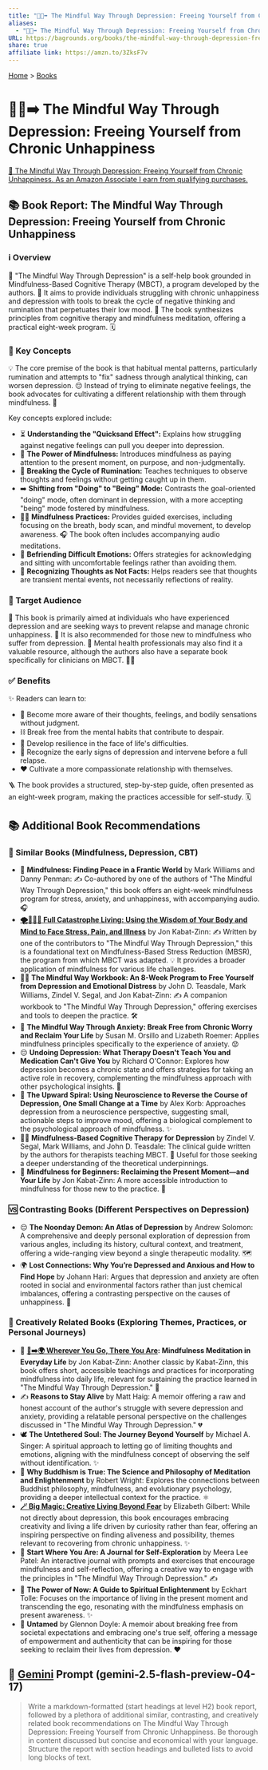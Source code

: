 ```yaml
---
title: "🧘😞➡️ The Mindful Way Through Depression: Freeing Yourself from Chronic Unhappiness"
aliases:
  - "🧘😞➡️ The Mindful Way Through Depression: Freeing Yourself from Chronic Unhappiness"
URL: https://bagrounds.org/books/the-mindful-way-through-depression-freeing-yourself-from-chronic-unhappiness
share: true
affiliate link: https://amzn.to/3ZksF7v
---
```

[Home](../index.md) > [Books](./index.md)  
# 🧘😞➡️ The Mindful Way Through Depression: Freeing Yourself from Chronic Unhappiness  
[🛒 The Mindful Way Through Depression: Freeing Yourself from Chronic Unhappiness. As an Amazon Associate I earn from qualifying purchases.](https://amzn.to/3ZksF7v)  
  
## 📚 Book Report: The Mindful Way Through Depression: Freeing Yourself from Chronic Unhappiness  
  
### ℹ️ Overview  
  
📖 "The Mindful Way Through Depression" is a self-help book grounded in Mindfulness-Based Cognitive Therapy (MBCT), a program developed by the authors. 🎯 It aims to provide individuals struggling with chronic unhappiness and depression with tools to break the cycle of negative thinking and rumination that perpetuates their low mood. 🧠 The book synthesizes principles from cognitive therapy and mindfulness meditation, offering a practical eight-week program. 🗓️  
  
### 🔑 Key Concepts  
  
💡 The core premise of the book is that habitual mental patterns, particularly rumination and attempts to "fix" sadness through analytical thinking, can worsen depression. 😔 Instead of trying to eliminate negative feelings, the book advocates for cultivating a different relationship with them through mindfulness. 🧘  
  
Key concepts explored include:  
  
* ⏳ **Understanding the "Quicksand Effect":** Explains how struggling against negative feelings can pull you deeper into depression.  
* 🧘 **The Power of Mindfulness:** Introduces mindfulness as paying attention to the present moment, on purpose, and non-judgmentally.  
* 🔄 **Breaking the Cycle of Rumination:** Teaches techniques to observe thoughts and feelings without getting caught up in them.  
* ➡️ **Shifting from "Doing" to "Being" Mode:** Contrasts the goal-oriented "doing" mode, often dominant in depression, with a more accepting "being" mode fostered by mindfulness.  
* 🧘‍♀️ **Mindfulness Practices:** Provides guided exercises, including focusing on the breath, body scan, and mindful movement, to develop awareness. 🎧 The book often includes accompanying audio meditations.  
* 🤝 **Befriending Difficult Emotions:** Offers strategies for acknowledging and sitting with uncomfortable feelings rather than avoiding them.  
* 💭 **Recognizing Thoughts as Not Facts:** Helps readers see that thoughts are transient mental events, not necessarily reflections of reality.  
  
### 🎯 Target Audience  
  
🙋 This book is primarily aimed at individuals who have experienced depression and are seeking ways to prevent relapse and manage chronic unhappiness. 🤕 It is also recommended for those new to mindfulness who suffer from depression. 🧘 Mental health professionals may also find it a valuable resource, although the authors also have a separate book specifically for clinicians on MBCT. 👩‍⚕️  
  
### ✅ Benefits  
  
✨ Readers can learn to:  
  
* 👀 Become more aware of their thoughts, feelings, and bodily sensations without judgment.  
* ⛓️ Break free from the mental habits that contribute to despair.  
* 💪 Develop resilience in the face of life's difficulties.  
* 🚩 Recognize the early signs of depression and intervene before a full relapse.  
* ❤️ Cultivate a more compassionate relationship with themselves.  
  
🪜 The book provides a structured, step-by-step guide, often presented as an eight-week program, making the practices accessible for self-study. 🗓️  
  
## 📚 Additional Book Recommendations  
  
### 🤝 Similar Books (Mindfulness, Depression, CBT)  
  
* 🧘 **Mindfulness: Finding Peace in a Frantic World** by Mark Williams and Danny Penman: ✍️ Co-authored by one of the authors of "The Mindful Way Through Depression," this book offers an eight-week mindfulness program for stress, anxiety, and unhappiness, with accompanying audio. 🎧  
* **[🌪️🧘🏼‍♀️ Full Catastrophe Living: Using the Wisdom of Your Body and Mind to Face Stress, Pain, and Illness](./full-catastrophe-living.md)** by Jon Kabat-Zinn: ✍️ Written by one of the contributors to "The Mindful Way Through Depression," this is a foundational text on Mindfulness-Based Stress Reduction (MBSR), the program from which MBCT was adapted. 💡 It provides a broader application of mindfulness for various life challenges.  
* 🧘‍♀️ **The Mindful Way Workbook: An 8-Week Program to Free Yourself from Depression and Emotional Distress** by John D. Teasdale, Mark Williams, Zindel V. Segal, and Jon Kabat-Zinn: ✍️ A companion workbook to "The Mindful Way Through Depression," offering exercises and tools to deepen the practice. 🛠️  
* 🧘 **The Mindful Way Through Anxiety: Break Free from Chronic Worry and Reclaim Your Life** by Susan M. Orsillo and Lizabeth Roemer: Applies mindfulness principles specifically to the experience of anxiety. 😟  
* 😔 **Undoing Depression: What Therapy Doesn't Teach You and Medication Can't Give You** by Richard O'Connor: Explores how depression becomes a chronic state and offers strategies for taking an active role in recovery, complementing the mindfulness approach with other psychological insights. 🧠  
* 🧠 **The Upward Spiral: Using Neuroscience to Reverse the Course of Depression, One Small Change at a Time** by Alex Korb: Approaches depression from a neuroscience perspective, suggesting small, actionable steps to improve mood, offering a biological complement to the psychological approach of mindfulness. ✨  
* 👩‍⚕️ **Mindfulness-Based Cognitive Therapy for Depression** by Zindel V. Segal, Mark Williams, and John D. Teasdale: The clinical guide written by the authors for therapists teaching MBCT. 📖 Useful for those seeking a deeper understanding of the theoretical underpinnings.  
* 🧘 **Mindfulness for Beginners: Reclaiming the Present Moment—and Your Life** by Jon Kabat-Zinn: A more accessible introduction to mindfulness for those new to the practice. 🐣  
  
### 🆚 Contrasting Books (Different Perspectives on Depression)  
  
* 😔 **The Noonday Demon: An Atlas of Depression** by Andrew Solomon: A comprehensive and deeply personal exploration of depression from various angles, including its history, cultural context, and treatment, offering a wide-ranging view beyond a single therapeutic modality. 🗺️  
* 🌍 **Lost Connections: Why You’re Depressed and Anxious and How to Find Hope** by Johann Hari: Argues that depression and anxiety are often rooted in social and environmental factors rather than just chemical imbalances, offering a contrasting perspective on the causes of unhappiness. 🌳  
  
### 🎨 Creatively Related Books (Exploring Themes, Practices, or Personal Journeys)  
  
* 🧘 **[👣➡️🌍 Wherever You Go, There You Are](./wherever-you-go-there-you-are.md): Mindfulness Meditation in Everyday Life** by Jon Kabat-Zinn: Another classic by Kabat-Zinn, this book offers short, accessible teachings and practices for incorporating mindfulness into daily life, relevant for sustaining the practice learned in "The Mindful Way Through Depression." 🚶  
* ✍️ **Reasons to Stay Alive** by Matt Haig: A memoir offering a raw and honest account of the author's struggle with severe depression and anxiety, providing a relatable personal perspective on the challenges discussed in "The Mindful Way Through Depression." 💔  
* 🕊️ **The Untethered Soul: The Journey Beyond Yourself** by Michael A. Singer: A spiritual approach to letting go of limiting thoughts and emotions, aligning with the mindfulness concept of observing the self without identification. ✨  
* 🧠 **Why Buddhism is True: The Science and Philosophy of Meditation and Enlightenment** by Robert Wright: Explores the connections between Buddhist philosophy, mindfulness, and evolutionary psychology, providing a deeper intellectual context for the practice. ⚛️  
* **[🪄 Big Magic: Creative Living Beyond Fear](./big-magic.md)** by Elizabeth Gilbert: While not directly about depression, this book encourages embracing creativity and living a life driven by curiosity rather than fear, offering an inspiring perspective on finding aliveness and possibility, themes relevant to recovering from chronic unhappiness. ✨  
* 📓 **Start Where You Are: A Journal for Self-Exploration** by Meera Lee Patel: An interactive journal with prompts and exercises that encourage mindfulness and self-reflection, offering a creative way to engage with the principles in "The Mindful Way Through Depression." ✍️  
* 🧘 **The Power of Now: A Guide to Spiritual Enlightenment** by Eckhart Tolle: Focuses on the importance of living in the present moment and transcending the ego, resonating with the mindfulness emphasis on present awareness. ✨  
* 🦁 **Untamed** by Glennon Doyle: A memoir about breaking free from societal expectations and embracing one's true self, offering a message of empowerment and authenticity that can be inspiring for those seeking to reclaim their lives from depression. ❤️  
  
## 💬 [Gemini](../software/gemini.md) Prompt (gemini-2.5-flash-preview-04-17)  
> Write a markdown-formatted (start headings at level H2) book report, followed by a plethora of additional similar, contrasting, and creatively related book recommendations on The Mindful Way Through Depression: Freeing Yourself from Chronic Unhappiness. Be thorough in content discussed but concise and economical with your language. Structure the report with section headings and bulleted lists to avoid long blocks of text.